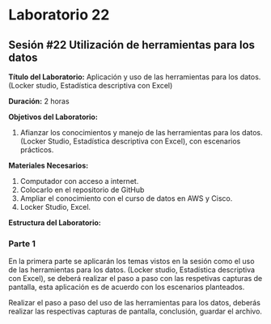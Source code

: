 # Laboratorio 22

## Sesión #22 Utilización de herramientas para los datos

**Título del Laboratorio:** Aplicación y uso de las herramientas para los datos. (Locker studio, Estadística descriptiva con Excel)

**Duración:** 2 horas

**Objetivos del Laboratorio:**

1. Afianzar los conocimientos y manejo de las herramientas para los datos. (Locker Studio, Estadística descriptiva con Excel), con escenarios prácticos.

**Materiales Necesarios:**

1. Computador con acceso a internet.
2. Colocarlo en el repositorio de GitHub
3. Ampliar el conocimiento con el curso de datos en AWS y Cisco.
4. Locker Studio, Excel.

**Estructura del Laboratorio:**

### Parte 1

En la primera parte se aplicarán los temas vistos en la sesión como el uso de las herramientas para los datos. (Locker studio, Estadística descriptiva con Excel), se deberá realizar el paso a paso con las respetivas capturas de pantalla, esta aplicación es de acuerdo con los escenarios planteados.

Realizar el paso a paso del uso de las herramientas para los datos, deberás realizar las respectivas capturas de pantalla, conclusión, guardar el archivo.
